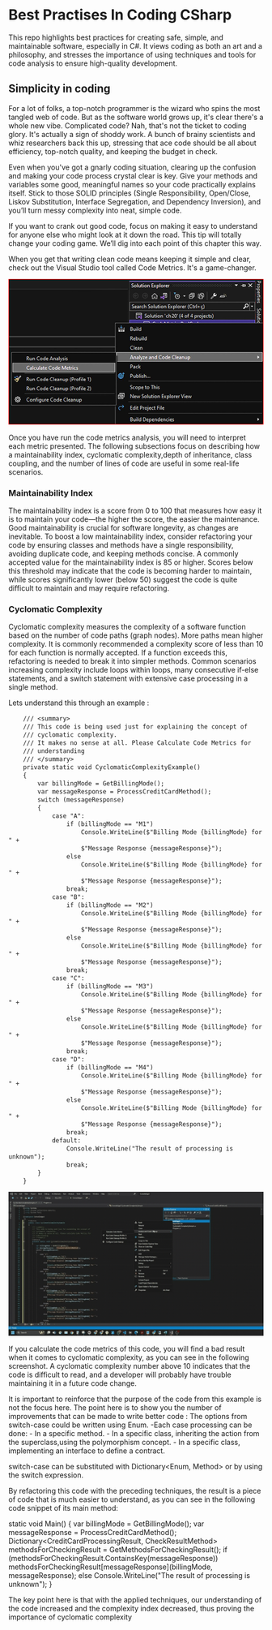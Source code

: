 # Best Practises In Coding CSharp
This repo highlights best practices for creating safe, simple, and maintainable software, especially in C#. It views coding as both an art and a philosophy, and stresses the importance of using techniques and tools for code analysis to ensure high-quality development.

## Simplicity in coding
For a lot of folks, a top-notch programmer is the wizard who spins the most tangled web of code. But as the software world grows up, it's clear there's a whole new vibe. Complicated code? Nah, that's not the ticket to coding glory. It's actually a sign of shoddy work. A bunch of brainy scientists and whiz researchers back this up, stressing that ace code should be all about efficiency, top-notch quality, and keeping the budget in check.

Even when you've got a gnarly coding situation, clearing up the confusion and making your code process crystal clear is key. Give your methods and variables some good, meaningful names so your code practically explains itself. Stick to those SOLID principles (Single Responsibility, Open/Close, Liskov Substitution, Interface Segregation, and Dependency Inversion), and you’ll turn messy complexity into neat, simple code.

If you want to crank out good code, focus on making it easy to understand for anyone else who might look at it down the road. This tip will totally change your coding game. We’ll dig into each point of this chapter this way.

When you get that writing clean code means keeping it simple and clear, check out the Visual Studio tool called Code Metrics. It's a game-changer.

![Code Metrics](images/CodeMetric_1.png)

Once you have run the code metrics analysis, you will need to interpret each metric presented. The following subsections focus on describing how a maintainability index, cyclomatic complexity,depth of inheritance, class coupling, and the number of lines of code are useful in some real-life scenarios.

### Maintainability Index

The maintainability index is a score from 0 to 100 that measures how easy it is to maintain your code—the higher the score, the easier the maintenance. Good maintainability is crucial for software longevity, as changes are inevitable. To boost a low maintainability index, consider refactoring your code by ensuring classes and methods have a single responsibility, avoiding duplicate code, and keeping methods concise.
A commonly accepted value for the maintainability index is 85 or higher. Scores below this threshold may indicate that the code is becoming harder to maintain, while scores significantly lower (below 50) suggest the code is quite difficult to maintain and may require refactoring.

### Cyclomatic Complexity

Cyclomatic complexity measures the complexity of a software function based on the number of code paths (graph nodes). More paths mean higher complexity. It is commonly recommended a complexity score of less than 10 for each function is normally accepted. If a function exceeds this, refactoring is needed to break it into simpler methods. Common scenarios increasing complexity include loops within loops, many consecutive if-else statements, and a switch statement with extensive case processing in a single method.

Lets understand this through an example :

        /// <summary>
        /// This code is being used just for explaining the concept of
        /// cyclomatic complexity.
        /// It makes no sense at all. Please Calculate Code Metrics for
        /// understanding
        /// </summary>
        private static void CyclomaticComplexityExample()
        {
            var billingMode = GetBillingMode();
            var messageResponse = ProcessCreditCardMethod();
            switch (messageResponse)
            {
                case "A":
                    if (billingMode == "M1")
                        Console.WriteLine($"Billing Mode {billingMode} for " +
                        $"Message Response {messageResponse}");
                    else
                        Console.WriteLine($"Billing Mode {billingMode} for " +
                        $"Message Response {messageResponse}");
                    break;
                case "B":
                    if (billingMode == "M2")
                        Console.WriteLine($"Billing Mode {billingMode} for " +
                        $"Message Response {messageResponse}");
                    else
                        Console.WriteLine($"Billing Mode {billingMode} for " +
                        $"Message Response {messageResponse}");
                    break;
                case "C":
                    if (billingMode == "M3")
                        Console.WriteLine($"Billing Mode {billingMode} for " +
                        $"Message Response {messageResponse}");
                    else
                        Console.WriteLine($"Billing Mode {billingMode} for " +
                        $"Message Response {messageResponse}");
                    break;
                case "D":
                    if (billingMode == "M4")
                        Console.WriteLine($"Billing Mode {billingMode} for " +
                        $"Message Response {messageResponse}");
                    else
                        Console.WriteLine($"Billing Mode {billingMode} for " +
                        $"Message Response {messageResponse}");
                    break;
                default:
                    Console.WriteLine("The result of processing is unknown");
                    break;
            }
        }

![Code Metrics demo from VS](images/CC_demo.gif)

If you calculate the code metrics of this code, you will find a bad result when it comes to cyclomatic complexity, as you can see in the following screenshot. A cyclomatic complexity number above 10 indicates that the code is difficult to read, and a developer will probably have trouble maintaining it in a future code change.

It is important to reinforce that the purpose of the code from this example is not the focus here. The point here is to show you the number of improvements that can be made to write better code :
The options from switch-case could be written using Enum.
-Each case processing can be done:
    - In a specific method.
    - In a specific class, inheriting the action from the superclass,using the polymorphism concept.
    - In a specific class, implementing an interface to define a contract.

switch-case can be substituted with Dictionary<Enum, Method> or by using the switch expression.

By refactoring this code with the preceding techniques, the result is a piece of code that is much easier to understand, as you can see in the following code snippet of its main method:

static void Main()
{
var billingMode = GetBillingMode();
var messageResponse = ProcessCreditCardMethod();
Dictionary<CreditCardProcessingResult, CheckResultMethod>
methodsForCheckingResult = GetMethodsForCheckingResult();
if (methodsForCheckingResult.ContainsKey(messageResponse))
methodsForCheckingResult[messageResponse](billingMode,
messageResponse);
else
Console.WriteLine("The result of processing is unknown");
}



The key point here is that with the applied techniques, our understanding of the code increased and the complexity index decreased, thus proving the importance of cyclomatic complexity
